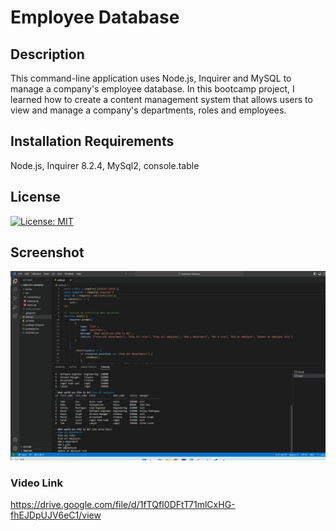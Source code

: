 # Employee Database

## Description

This command-line application uses Node.js, Inquirer and MySQL to manage a company's employee database. In this bootcamp project, I learned how to create a content management system that allows users to view and manage a company's departments, roles and employees. 

## Installation Requirements

Node.js, Inquirer 8.2.4, MySql2, console.table

## License

[![License: MIT](https://img.shields.io/badge/License-MIT-yellow.svg)](https://opensource.org/licenses/MIT)

## Screenshot

![Screenshot](./assets/challenge-12-screenshot.png)


### Video Link

https://drive.google.com/file/d/1fTQfI0DFtT71mlCxHG-fhEJDpUJV6eC1/view